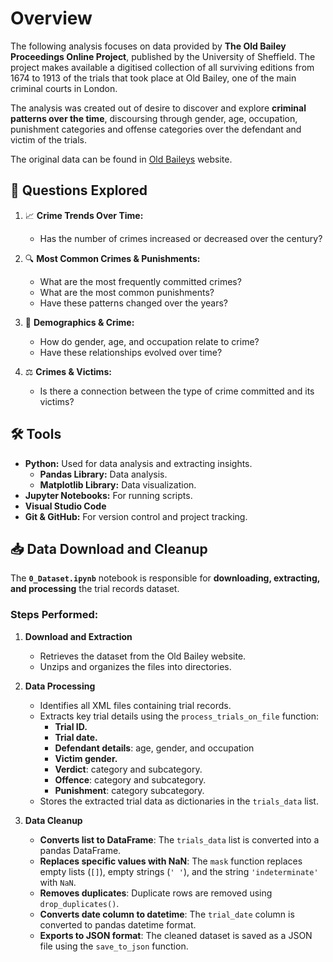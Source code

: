 
# Overview

The following analysis focuses on data provided by **The Old Bailey Proceedings Online Project**, published by the University of Sheffield. The project makes available a digitised collection of all surviving editions from 1674 to 1913 of the trials that took place at Old Bailey, one of the main criminal courts in London.

The analysis was created out of desire to discover and explore **criminal patterns over the time**, discoursing through gender, age, occupation, punishment categories and offense categories over the defendant and victim of the trials.

The original data can be found in [Old Baileys](https://www.oldbaileyonline.org/about/data) website.
## 🔎 Questions Explored  

1. 📈 **Crime Trends Over Time:**  
   - Has the number of crimes increased or decreased over the century? 

2. 🔍 **Most Common Crimes & Punishments:**  
   - What are the most frequently committed crimes?  
   - What are the most common punishments?  
   - Have these patterns changed over the years?  

3. 👥 **Demographics & Crime:**  
   - How do gender, age, and occupation relate to crime?  
   - Have these relationships evolved over time?  

4. ⚖️ **Crimes & Victims:**  
   - Is there a connection between the type of crime committed and its victims?  

## 🛠️ Tools

- **Python:** Used for data analysis and extracting insights.
    - **Pandas Library:** Data analysis.
    - **Matplotlib Library:** Data visualization.
- **Jupyter Notebooks:** For running scripts.
- **Visual Studio Code**
- **Git & GitHub:** For version control and project tracking.
## 📥 Data Download and Cleanup  

The **`0_Dataset.ipynb`** notebook is responsible for **downloading, extracting, and processing** the trial records dataset.  

### Steps Performed:  

1. **Download and Extraction**  
   - Retrieves the dataset from the Old Bailey website.  
   - Unzips and organizes the files into directories.  

2. **Data Processing**  
   - Identifies all XML files containing trial records.  
   - Extracts key trial details using the `process_trials_on_file` function:  
     - **Trial ID.**  
     - **Trial date.**  
     - **Defendant details**: age, gender, and occupation  
     - **Victim gender.**  
     -  **Verdict**: category and subcategory.  
     - **Offence**: category and subcategory.  
     - **Punishment**: category  subcategory. 
    - Stores the extracted trial data as dictionaries in the `trials_data` list.  

3. **Data Cleanup**

   - **Converts list to DataFrame**: The `trials_data` list is converted into a pandas DataFrame.  
   - **Replaces specific values with NaN**: The `mask` function replaces empty lists (`[]`), empty strings (`' '`), and the string `'indeterminate'` with `NaN`.  
   - **Removes duplicates**: Duplicate rows are removed using `drop_duplicates()`.  
   - **Converts date column to datetime**: The `trial_date` column is converted to pandas datetime format.
   - **Exports to JSON format**: The cleaned dataset is saved as a JSON file using the `save_to_json` function.  
